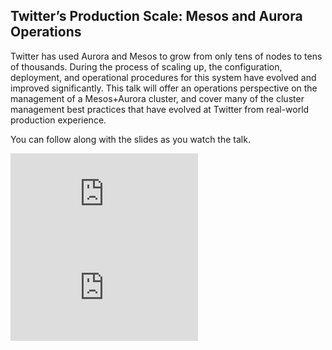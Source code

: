 <!--
{
"name" : "mesos-and-aurora",
"version" : "0.0.1",
"title" : "Twitter’s Production Scale: Mesos and Aurora Operations",
"freshnessDate" : 2015-11-01,
"homepage" : "https://dev.twitter.com/flight/2015",
"canonicalSource" : "https://dev.twitter.com/flight/2015",
"author" : "Joe Smith",
"license" : "All Rights Reserved"
}
-->


<!-- @section -->

## Twitter’s Production Scale: Mesos and Aurora Operations

Twitter has used Aurora and Mesos to grow from only tens of nodes to tens of thousands. During the process of scaling up, the configuration, deployment, and operational procedures for this system have evolved and improved significantly. This talk will offer an operations perspective on the management of a Mesos+Aurora cluster, and cover many of the cluster management best practices that have evolved at Twitter from real-world production experience.

You can follow along with the slides as you watch the talk.

<iframe src="https://www.youtube.com/embed/ST2l0ogYp_Y" frameborder="0" allowfullscreen></iframe>

<iframe src="https://g.twimg.com/dev/flight/2015/keynotes/Flight2015-Smith_Joe-Twitters_ProductionScale.pdf" frameborder="0" allowfullscreen></iframe>
